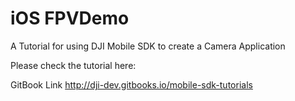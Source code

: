 
# iOS FPVDemo
A Tutorial for using DJI Mobile SDK to create a Camera Application

Please check the tutorial here:

GitBook Link <http://dji-dev.gitbooks.io/mobile-sdk-tutorials>
